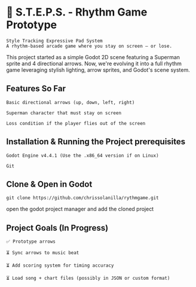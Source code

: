 # 🎵 S.T.E.P.S. - Rhythm Game Prototype

    Style Tracking Expressive Pad System
    A rhythm-based arcade game where you stay on screen — or lose.

This project started as a simple Godot 2D scene featuring a Superman sprite and 4 directional arrows. Now, we're evolving it into a full rhythm game leveraging stylish lighting, arrow sprites, and Godot's scene system.

## Features So Far

    Basic directional arrows (up, down, left, right)

    Superman character that must stay on screen

    Loss condition if the player flies out of the screen

## Installation & Running the Project prerequisites

    Godot Engine v4.4.1 (Use the .x86_64 version if on Linux)

    Git

## Clone & Open in Godot

    git clone https://github.com/chrissolanilla/rythmgame.git
open the godot project manager and add the cloned project

## Project Goals (In Progress)

    ✅ Prototype arrows

    ⏳ Sync arrows to music beat

    ⏳ Add scoring system for timing accuracy

    ⏳ Load song + chart files (possibly in JSON or custom format)

